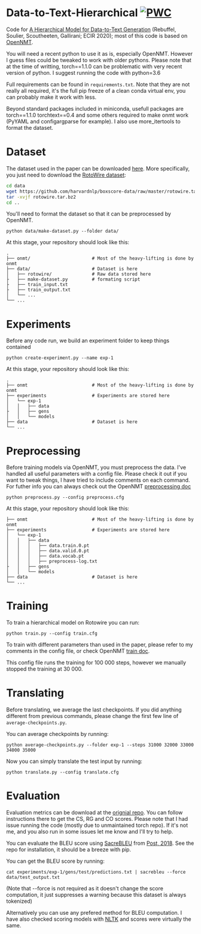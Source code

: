 # Data-to-Text-Hierarchical [![PWC](https://img.shields.io/endpoint.svg?url=https://paperswithcode.com/badge/a-hierarchical-model-for-data-to-text/data-to-text-generation-on-rotowire)](https://paperswithcode.com/sota/data-to-text-generation-on-rotowire?p=a-hierarchical-model-for-data-to-text)

Code for [A Hierarchical Model for Data-to-Text Generation](https://arxiv.org/abs/1912.10011) (Rebuffel, Soulier, Scoutheeten, Gallirani; ECIR 2020); most of this code is based on [OpenNMT](https://github.com/OpenNMT/OpenNMT-py).

You will need a recent python to use it as is, especially OpenNMT. However I guess files could be tweaked to work with older pythons. Please note that at the time of writting, torch==1.1.0 can be problematic with very recent version of python. I suggest running the code with python=3.6

Full requirements can be found in `requirements.txt`. Note that they are not really all required, it's the full pip freeze of a clean conda virtual env, you can probably make it work with less.

Beyond standard packages included in miniconda, usefull packages are torch==1.1.0 torchtext==0.4 and some others required to make onmt work (PyYAML and configargparse for example). I also use more_itertools to format the dataset.

# Dataset

The dataset used in the paper can be downloaded [here](https://github.com/harvardnlp/boxscore-data). More specifically, you just need to download the [RotoWire dataset](https://github.com/harvardnlp/boxscore-data/blob/master/rotowire.tar.bz2): 

```bash
cd data
wget https://github.com/harvardnlp/boxscore-data/raw/master/rotowire.tar.bz2
tar -xvjf rotowire.tar.bz2
cd ..
```

You'll need to format the dataset so that it can be preprocessed by OpenNMT.

`python data/make-dataset.py --folder data/`

At this stage, your repository should look like this:

```
.
├── onmt/                   	# Most of the heavy-lifting is done by onmt
├── data/   					# Dataset is here    
│	├── rotowire/				# Raw data stored here
├	├── make-dataset.py			# formating script
├	├── train_input.txt
├	├── train_output.txt
│	└── ...
└── ...
```

# Experiments

Before any code run, we build an experiment folder to keep things contained

`python create-experiment.py --name exp-1`

At this stage, your repository should look like this:

```
.
├── onmt		             	# Most of the heavy-lifting is done by onmt
├── experiments 	           	# Experiments are stored here
│	└── exp-1
│	│	├── data
├	│	├── gens
│	│	└── models
├── data						# Dataset is here
└── ...
```

# Preprocessing

Before training models via OpenNMT, you must preprocess the data. I've handled all useful parameters with a config file. Please check it out if you want to tweak things, I have tried to include comments on each command. For futher info you can always check out the OpenNMT [preprocessing doc](http://opennmt.net/OpenNMT-py/options/preprocess.html)

```
python preprocess.py --config preprocess.cfg
```

At this stage, your repository should look like this:

```
├── onmt		             	# Most of the heavy-lifting is done by onmt
├── experiments 	           	# Experiments are stored here
│	└── exp-1
│	│	├── data
│	│	│	├── data.train.0.pt
│	│	│	├── data.valid.0.pt
│	│	│	├── data.vocab.pt
│	│	│	├── preprocess-log.txt
├	│	├── gens
│	│	└── models
├── data						# Dataset is here
└── ...
```

# Training 

To train a hierarchical model on Rotowire you can run:

`python train.py --config train.cfg`

To train with different parameters than used in the paper, please refer to my comments in the config file, or check OpenNMT [train doc](http://opennmt.net/OpenNMT-py/options/train.html).

This config file runs the training for 100 000 steps, however we manually stopped the training at 30 000.

# Translating

Before translating, we average the last checkpoints. If you did anything different from previous commands, please change the first few line of `average-checkpoints.py`.

You can average checkpoints by running:

`python average-checkpoints.py --folder exp-1 --steps 31000 32000 33000 34000 35000`

Now you can simply translate the test input by running:

`python translate.py --config translate.cfg`

# Evaluation

Evaluation metrics can be download at the [orignial repo](https://github.com/harvardnlp/data2text). You can follow instructions there to get the CS, RG and CO scores. Please note that I had issue running the code (mostly due to unmaintained torch repo). If it's not me, and you also run in some issues let me know and I'll try to help.

You can evaluate the BLEU score using [SacreBLEU](https://github.com/mjpost/sacreBLEU) from [Post, 2018](aclweb.org/anthology/W18-6319). See the repo for installation, it should be a breeze with pip.

You can get the BLEU score by running:

`cat experiments/exp-1/gens/test/predictions.txt | sacrebleu --force data/test_output.txt`

(Note that --force is not required as it doesn't change the score computation, it just suppresses a warning because this dataset is always tokenized)

Alternatively you can use any prefered method for BLEU computation. I have also checked scoring models with [NLTK](aclweb.org/anthology/W18-6319) and scores were virtually the same.
